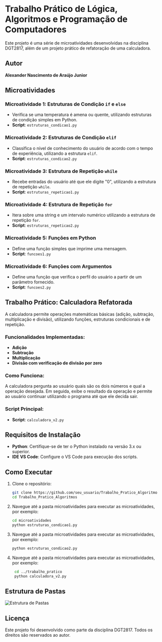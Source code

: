 # Trabalho Prático de Lógica, Algoritmos e Programação de Computadores

Este projeto é uma série de microatividades desenvolvidas na disciplina DGT2817, além de um projeto prático de refatoração de uma calculadora.

## Autor
**Alexander Nascimento de Araújo Junior**

## Microatividades

### Microatividade 1: Estruturas de Condição `if` e `else`
- Verifica se uma temperatura é amena ou quente, utilizando estruturas de condição simples em Python.
- **Script**: `estruturas_condicao1.py`

### Microatividade 2: Estruturas de Condição `elif`
- Classifica o nível de conhecimento do usuário de acordo com o tempo de experiência, utilizando a estrutura `elif`.
- **Script**: `estruturas_condicao2.py`

### Microatividade 3: Estrutura de Repetição `while`
- Recebe entradas do usuário até que ele digite "0", utilizando a estrutura de repetição `while`.
- **Script**: `estruturas_repeticao1.py`

### Microatividade 4: Estrutura de Repetição `for`
- Itera sobre uma string e um intervalo numérico utilizando a estrutura de repetição `for`.
- **Script**: `estruturas_repeticao2.py`

### Microatividade 5: Funções em Python
- Define uma função simples que imprime uma mensagem.
- **Script**: `funcoes1.py`

### Microatividade 6: Funções com Argumentos
- Define uma função que verifica o perfil do usuário a partir de um parâmetro fornecido.
- **Script**: `funcoes2.py`

## Trabalho Prático: Calculadora Refatorada

A calculadora permite operações matemáticas básicas (adição, subtração, multiplicação e divisão), utilizando funções, estruturas condicionais e de repetição.

### Funcionalidades Implementadas:
- **Adição**
- **Subtração**
- **Multiplicação**
- **Divisão com verificação de divisão por zero**

### Como Funciona:
A calculadora pergunta ao usuário quais são os dois números e qual a operação desejada. Em seguida, exibe o resultado da operação e permite ao usuário continuar utilizando o programa até que ele decida sair.

### Script Principal:
- **Script**: `calculadora_v2.py`

## Requisitos de Instalação

- **Python**: Certifique-se de ter o Python instalado na versão 3.x ou superior.
- **IDE VS Code**: Configure o VS Code para execução dos scripts.

## Como Executar

1. Clone o repositório:
   ```bash
   git clone https://github.com/seu_usuario/Trabalho_Pratico_Algoritmos.git
   cd Trabalho_Pratico_Algoritmos

2. Navegue até a pasta microatividades para executar as microatividades, por exemplo:
   ```bash
   cd microatividades
   python estruturas_condicao1.py

3. Navegue até a pasta microatividades para executar as microatividades, por exemplo:
   ```bash
   python estruturas_condicao2.py

4. Navegue até a pasta microatividades para executar as microatividades, por exemplo:
   ```bash
    cd ../trabalho_pratico
    python calculadora_v2.py

## Estrutura de Pastas

![Estrutura de Pastas](/images/estrutura_atualizada_pastas_readme.png)

## Licença

Este projeto foi desenvolvido como parte da disciplina DGT2817. Todos os direitos são reservados ao autor.
